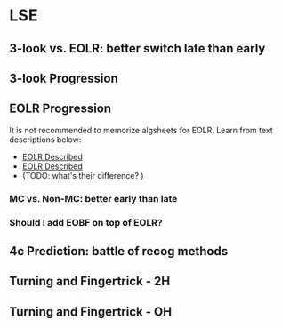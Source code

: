 # LSE

## 3-look vs. EOLR: better switch late than early

## 3-look Progression

## EOLR Progression

It is not recommended to memorize algsheets for EOLR.
Learn from text descriptions below:

- [EOLR Described](https://docs.google.com/document/d/1dvGERLfN-0rVwN914HH1zRPHLfdM6d5rPfe0HxOMK08/edit)
- [EOLR Described](https://docs.google.com/document/d/1rb5M9_5CTlozLu9acFIgqq9LYYKaUdnMDX0vcLOURT4/edit])
- (TODO: what's their difference? )



### MC vs. Non-MC: better early than late

### Should I add EOBF on top of EOLR?

## 4c Prediction: battle of recog methods

## Turning and Fingertrick - 2H

## Turning and Fingertrick - OH
